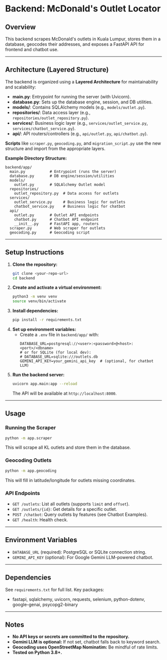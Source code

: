 # Backend: McDonald's Outlet Locator

## Overview

This backend scrapes McDonald's outlets in Kuala Lumpur, stores them in a database, geocodes their addresses, and exposes a FastAPI API for frontend and chatbot use.

---

## Architecture (Layered Structure)

The backend is organized using a **Layered Architecture** for maintainability and scalability:

- **main.py**: Entrypoint for running the server (with Uvicorn).
- **database.py**: Sets up the database engine, session, and DB utilities.
- **models/**: Contains SQLAlchemy models (e.g., `models/outlet.py`).
- **repositories/**: Data access layer (e.g., `repositories/outlet_repository.py`).
- **services/**: Business logic layer (e.g., `services/outlet_service.py`, `services/chatbot_service.py`).
- **api/**: API routers/controllers (e.g., `api/outlet.py`, `api/chatbot.py`).

**Scripts** like `scraper.py`, `geocoding.py`, and `migration_script.py` use the new structure and import from the appropriate layers.

**Example Directory Structure:**

```
backend/app/
  main.py           # Entrypoint (runs the server)
  database.py       # DB engine/session/utilities
  models/
    outlet.py       # SQLAlchemy Outlet model
  repositories/
    outlet_repository.py  # Data access for outlets
  services/
    outlet_service.py     # Business logic for outlets
    chatbot_service.py    # Business logic for chatbot
  api/
    outlet.py       # Outlet API endpoints
    chatbot.py      # Chatbot API endpoint
    __init__.py     # FastAPI app, routers
  scraper.py        # Web scraper for outlets
  geocoding.py      # Geocoding script
```

---

## Setup Instructions

1. **Clone the repository:**
   ```sh
   git clone <your-repo-url>
   cd backend
   ```
2. **Create and activate a virtual environment:**
   ```sh
   python3 -m venv venv
   source venv/bin/activate
   ```
3. **Install dependencies:**
   ```sh
   pip install -r requirements.txt
   ```
4. **Set up environment variables:**
   - Create a `.env` file in `backend/app/` with:
     ```
     DATABASE_URL=postgresql://<user>:<password>@<host>:<port>/<dbname>
     # or for SQLite (for local dev):
     # DATABASE_URL=sqlite:///outlets.db
     GEMINI_API_KEY=your_gemini_api_key  # (optional, for chatbot LLM)
     ```
5. **Run the backend server:**
   ```sh
   uvicorn app.main:app --reload
   ```
   The API will be available at `http://localhost:8000`.

---

## Usage

### Running the Scraper

```sh
python -m app.scraper
```

This will scrape all KL outlets and store them in the database.

### Geocoding Outlets

```sh
python -m app.geocoding
```

This will fill in latitude/longitude for outlets missing coordinates.

### API Endpoints

- `GET /outlets`: List all outlets (supports `limit` and `offset`).
- `GET /outlets/{id}`: Get details for a specific outlet.
- `POST /chatbot`: Query outlets by features (see Chatbot Examples).
- `GET /health`: Health check.

---

## Environment Variables

- `DATABASE_URL` (required): PostgreSQL or SQLite connection string.
- `GEMINI_API_KEY` (optional): For Google Gemini LLM-powered chatbot.

---

## Dependencies

See `requirements.txt` for full list. Key packages:

- fastapi, sqlalchemy, uvicorn, requests, selenium, python-dotenv, google-genai, psycopg2-binary

---

## Notes

- **No API keys or secrets are committed to the repository.**
- **Gemini LLM is optional:** If not set, chatbot falls back to keyword search.
- **Geocoding uses OpenStreetMap Nominatim:** Be mindful of rate limits.
- **Tested on Python 3.8+.**
